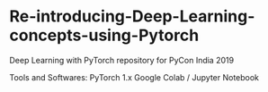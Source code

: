 # Re-introducing-Deep-Learning-concepts-using-Pytorch
Deep Learning with PyTorch repository for PyCon India 2019


Tools and Softwares:
PyTorch 1.x
Google Colab / Jupyter Notebook
